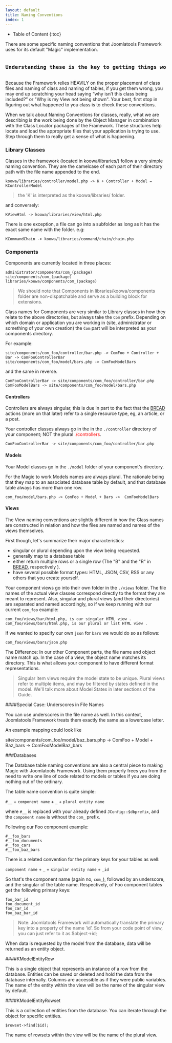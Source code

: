```yaml
---
layout: default
title: Naming Conventions
index: 1
---
```


* Table of Content
{:toc}

There are some specific naming conventions that Joomlatools Framework uses for its default "Magic" implementation.

<pre><h3>Understanding these is the key to getting things working!</h3></pre>

Because the Framework relies HEAVILY on the proper placement of class files and naming of class and naming of tables, if you
get them wrong, you may end up scratching your head saying “why isn’t this class being included?” or "Why is my View not being shown".
Your best, first stop in figuring out what happened to you class is to check these conventions.

When we talk about Naming Conventions for classes, really, what we are describing is the work being done by the Object Manager
in combination with the Class Locator packages of the Framework. These structures help locate and load the appropriate files that
your application is trying to use. Step through them to really get a sense of what is happening.

### Library Classes

Classes in the framework (located in koowa/libraries/) follow a very simple naming convention. They are the camelcase of
 each part of their directory path with the file name appended to the end.

	koowa/libraries/controller/model.php -> K + Controller + Model = KControllerModel

>the 'K' is interpreted as the koowa/libraries/ folder.

and conversely:

	KViewHtml -> koowa/libraries/view/html.php

There is one exception, a file can go into a subfolder as long as it has the exact same name with the folder. e.g:

	KCommandChain -> koowa/libraries/command/chain/chain.php

### Components

Components are currently located in three places:

	administrator/components/com_(package)
	site/components/com_(package)
	libraries/koowa/components/com_(package)

> We should note that Components in libraries/koowa/components folder are non-dispatchable and serve as a building block for extensions.

Class names for Components are very similar to Library classes in how they relate to the above directories, but always take the `Com` prefix.
Depending on which domain or application you are working in (site, administrator or something of your own creation) the `Com` part will
be interpreted as your components directory.

For example:

	site/components/com_foo/controller/bar.php -> ComFoo + Controller + Bar -> ComFooControllerBar
	site/components/com_foo/model/bars.php -> ComFooModelBars

and the same in reverse.

	ComFooControllerBar -> site/components/com_foo/controller/bar.php
	ComFooModelBars -> site/components/com_foo/model/bars.php

#### Controllers

Controllers are always singular, this is due in part to the fact that the [BREAD](BREAD.html) actions (more on that later) refer to a
single resource type, eg, an article, or a post.

Your controller classes always go in the in the `./controller` directory of your component; NOT the plural <span style="color:red">./controllers</span>.

    ComFooControllerBar -> site/components/com_foo/controller/bar.php

#### Models

Your Model classes go in the `./model` folder of your component's directory.

For the Magic to work Models names are always plural. The rationale being that they map to an associated database table by default, and that database table always has more than one
row.

	com_foo/model/bars.php -> ComFoo + Model + Bars ->  ComFooModelBars

#### Views

The View naming conventions are slightly different in how the Class names are constructed in relation and how the files are named and names
of the views themselves.

First though, let's summarize their major characteristics:

* singular or plural depending upon the view being requested.
* generally map to a database table
* either return multiple rows or a single row (The "B" and the "R" in [BREAD](BREAD.html), respectively ).
* have several possible format types: HTML, JSON, CSV, RSS or any others that you create yourself.

Your component views go into their own folder in the  `./views` folder. The file names of the actual view classes correspond directly to the
format they are meant to represent. Also, singular and plural views (and their directories) are separated and named accordingly, so if we keep running with our current `com_foo` example:

    com_foo/views/bar/html.php, is our singular HTML view .
    com_foo/views/bars/html.php, is our plural or list HTML view .

If we wanted to specify our own `json` for `bars` we would do so as follows:

    com_foo/views/bars/json.php

The Difference: In our other Component parts, the file name and object name match up. In the case of a view, the object name matches its directory.
This is what allows your component to have different format representations.

> Singular item views require the model state to be unique.
> Plural views refer to multiple items, and may be filtered by states defined in the model.
> We'll talk more about Model States in later sections of the Guide.

####Special Case: Underscores in File Names

You can use underscores in the file name as well. In this context, Joomlatools Framework treats them exactly the same as a lowercase letter.

An example mapping could look like

site/components/com_foo/model/baz_bars.php -> ComFoo + Model + Baz_bars -> ComFooModelBaz_bars

###Databases

The Database table naming conventions are also a central piece to making Magic with Joomlatools Framework. Using them properly frees you from the need
to write one line of code related to models or tables if you are doing nothing out of the ordinary.

The table name convention is quite simple:

`#__` + `component name` + `_` + `plural entity name`

where `#__` is replaced with your already defined ```JConfig::$dbprefix```, and the `component name` is without the `com_` prefix.

Following our Foo component example:

	#__foo_bars
	#__foo_documents
	#__foo_cars
	#__foo_baz_bars

There is a related convention for the primary keys for your tables as well:

 `component name` + `_` + `singular entity name` + `_id`

So that's the component name (again no, `com_`), followed by an underscore, and the singular of the table name. Respectively, of Foo component
tables get the following primary keys:

	foo_bar_id
	foo_document_id
	foo_car_id
	foo_baz_bar_id

> Note: Joomlatools Framework will automatically translate the primary key into a property of the name ‘id’. So from your code point of
view, you can just refer to it as $object->id;

When data is requested by the model from the database, data will be returned as an entity object.

####KModelEntityRow

This is a single object that represents an instance of a row from the database. Entities can be saved or deleted and hold
the data from the database internally. Columns are accessible as if they were public variables. The name of the entity
within the view will be the name of the singular view by default.

####KModelEntityRowset

This is a collection of entities from the database. You can iterate through the object for specific entities.

	$rowset->find($id);

The name of rowsets within the view will be the name of the plural view.